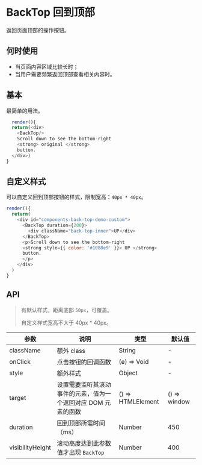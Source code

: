 # BackTop 回到顶部

返回页面顶部的操作按钮。

## 何时使用

-   当页面内容区域比较长时；
-   当用户需要频繁返回顶部查看相关内容时。

## 基本

最简单的用法。

```js
  render(){
  return(<div>
    <BackTop/>
    Scroll down to see the bottom-right
    <strong> original </strong>
    button.
  </div>)
}
```

## 自定义样式

可以自定义回到顶部按钮的样式，限制宽高：`40px * 40px`。

```js
render(){
  return(
    <div id="components-back-top-demo-custom">
      <BackTop duration={200}>
        <div className="back-top-inner">UP</div>
      </BackTop>
      <p>Scroll down to see the bottom-right
      <strong style={{ color: '#1088e9' }}> UP </strong>
      button.
      </p>
    </div>
  )
}
```

## API

> 有默认样式，距离底部 `50px`，可覆盖。
>
> 自定义样式宽高不大于 40px \* 40px。

| 参数             | 说明                                                          | 类型              | 默认值       |
| ---------------- | ------------------------------------------------------------- | ----------------- | ------------ |
| className        | 额外 class                                                    | String            | -            |
| onClick          | 点击按钮的回调函数                                            | (e) => Void       | -            |
| style            | 额外样式                                                      | Object            | -            |
| target           | 设置需要监听其滚动事件的元素，值为一个返回对应 DOM 元素的函数 | () => HTMLElement | () => window |
| duration         | 回到顶部所需时间（ms）                                        | Number            | 450          |
| visibilityHeight | 滚动高度达到此参数值才出现 `BackTop`                          | Number            | 400          |

